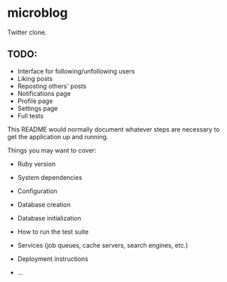 # microblog

Twitter clone.

## TODO:

* Interface for following/unfollowing users
* Liking posts
* Reposting others' posts
* Notifications page
* Profile page
* Settings page
* Full tests

This README would normally document whatever steps are necessary to get the
application up and running.

Things you may want to cover:

* Ruby version

* System dependencies

* Configuration

* Database creation

* Database initialization

* How to run the test suite

* Services (job queues, cache servers, search engines, etc.)

* Deployment instructions

* ...
